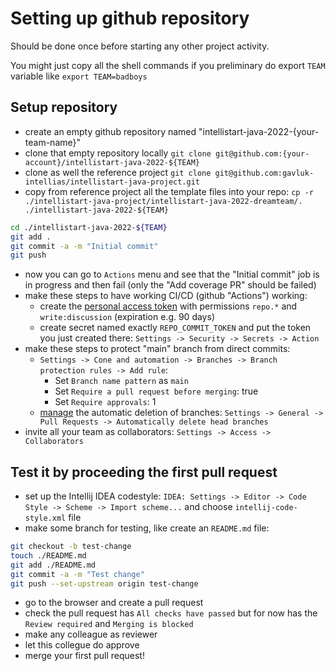 # Setting up github repository

Should be done once before starting any other project activity.

You might just copy all the shell commands if you preliminary do export `TEAM` variable like `export TEAM=badboys`

## Setup repository

* create an empty github repository named "intellistart-java-2022-{your-team-name}"
* clone that empty repository locally `git clone git@github.com:{your-account}/intellistart-java-2022-${TEAM}`
* clone as well the reference project `git clone git@github.com:gavluk-intellias/intellistart-java-project.git`
* copy from reference project all the template files into your repo: `cp -r ./intellistart-java-project/intellistart-java-2022-dreamteam/. ./intellistart-java-2022-${TEAM}`

```sh
cd ./intellistart-java-2022-${TEAM} 
git add . 
git commit -a -m "Initial commit" 
git push
```

* now you can go to `Actions` menu and see that the "Initial commit" job is in progress and then fail (only the "Add coverage PR" should be failed)
* make these steps to have working CI/CD (github "Actions") working:
  * create the [personal access token](https://github.com/settings/tokens) with permissions `repo.*` and `write:discussion` (expiration e.g. 90 days) 
  * create secret named exactly `REPO_COMMIT_TOKEN` and put the token you just created there: `Settings -> Security -> Secrets -> Action`
* make these steps to protect "main" branch from direct commits:
  * `Settings -> Cone and automation -> Branches -> Branch protection rules -> Add rule`:
    * Set `Branch name pattern` as `main`
    * Set `Require a pull request before merging`: true
    * Set `Require approvals`: 1
  * [manage](https://docs.github.com/en/repositories/configuring-branches-and-merges-in-your-repository/configuring-pull-request-merges/managing-the-automatic-deletion-of-branches) the automatic deletion of branches: `Settings -> General -> Pull Requests -> Automatically delete head branches`
* invite all your team as collaborators: `Settings -> Access -> Collaborators`


## Test it by proceeding the first pull request

* set up the Intellij IDEA codestyle: `IDEA: Settings -> Editor -> Code Style -> Scheme -> Import scheme...` and choose `intellij-code-style.xml` file
* make some branch for testing, like create an `README.md` file: 

```sh
git checkout -b test-change 
touch ./README.md 
git add ./README.md 
git commit -a -m "Test change" 
git push --set-upstream origin test-change
```

* go to the browser and create a pull request
* check the pull request has `All checks have passed` but for now has the `Review required` and `Merging is blocked`
* make any colleague as reviewer
* let this collegue do approve
* merge your first pull request!
